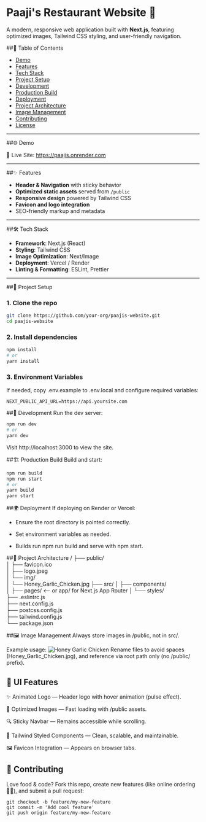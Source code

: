 # Paaji's Restaurant Website 🍲

A modern, responsive web application built with **Next.js**, featuring optimized images, Tailwind CSS styling, and user-friendly navigation.

##📌 Table of Contents

- [Demo](#demo)  
- [Features](#features)  
- [Tech Stack](#tech-stack)  
- [Project Setup](#project-setup)  
- [Development](#development)  
- [Production Build](#production-build)  
- [Deployment](#deployment)  
- [Project Architecture](#folder-structure)  
- [Image Management](#image-management)  
- [Contributing](#contributing)  
- [License](#license)  

---

##🌐 Demo

🔗 Live Site: https://paajis.onrender.com

---

##✨ Features

- **Header & Navigation** with sticky behavior  
- **Optimized static assets** served from `/public`  
- **Responsive design** powered by Tailwind CSS  
- **Favicon and logo integration**  
- SEO-friendly markup and metadata

---

##🛠️ Tech Stack

- **Framework**: Next.js (React)  
- **Styling**: Tailwind CSS  
- **Image Optimization**: Next/Image  
- **Deployment**: Vercel / Render  
- **Linting & Formatting**: ESLint, Prettier  

---

##🚀 Project Setup

### 1. Clone the repo
```bash
git clone https://github.com/your-org/paajis-website.git
cd paajis-website
```
### 2. Install dependencies
```bash
npm install
# or
yarn install
```
### 3. Environment Variables
If needed, copy .env.example to .env.local and configure required variables:
```init
NEXT_PUBLIC_API_URL=https://api.yoursite.com
```
##🧪 Development
Run the dev server:
```bash
npm run dev
# or
yarn dev
```
Visit http://localhost:3000 to view the site.

##🏗️ Production Build
Build and start:

```bash
npm run build
npm run start
# or
yarn build
yarn start
```
##🌍 Deployment
If deploying on Render or Vercel:

- Ensure the root directory is pointed correctly.

- Set environment variables as needed.

- Builds run npm run build and serve with npm start.

##📁 Project Architecture
/
├── public/            
│   ├── favicon.ico     
│   ├── logo.jpeg       
│   └── img/            
│       └── Honey_Garlic_Chicken.jpg
├── src/
│   ├── components/     
│   ├── pages/          <-- or app/ for Next.js App Router
│   └── styles/         
├── .eslintrc.js        
├── next.config.js      
├── postcss.config.js   
├── tailwind.config.js  
└── package.json        

##🖼️ Image Management
Always store images in /public, not in src/.

Example usage:
<Image 
  src="/img/Honey_Garlic_Chicken.jpg" 
  alt="Honey Garlic Chicken" 
  width={500} 
  height={300} 
/>
Rename files to avoid spaces (Honey_Garlic_Chicken.jpg), and reference via root path only (no /public/ prefix).

## 🎨 UI Features
✨ Animated Logo — Header logo with hover animation (pulse effect).

📸 Optimized Images — Fast loading with /public assets.

🔍 Sticky Navbar — Remains accessible while scrolling.

🎯 Tailwind Styled Components — Clean, scalable, and maintainable.

🖼️ Favicon Integration — Appears on browser tabs.


## 🤝 Contributing
Love food & code? Fork this repo, create new features (like online ordering 👨‍🍳), and submit a pull request:
```
git checkout -b feature/my-new-feature
git commit -m 'Add cool feature'
git push origin feature/my-new-feature
```

